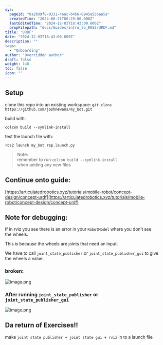 ```yaml
---
sys:
  pageId: "0a2b09f8-9331-46ac-b4b6-0945a556aa5e"
  createdTime: "2024-08-21T00:29:00.000Z"
  lastEditedTime: "2024-12-03T18:43:00.000Z"
  propFilepath: "docs/Guides/intro_to_ROS2/URDF.md"
title: "URDF"
date: "2024-12-03T18:43:00.000Z"
description: ""
tags:
  - "Onboarding"
author: "Overridden author"
draft: false
weight: 148
toc: false
icon: ""
---
```


## Setup

clone this repo into an existing workspace:
`git clone https://github.com/joshnewans/my_bot.git`

build with:

`colcon build --symlink-install`

test the launch file with:

`ros2 launch my_bot rsp.launch.py`

> Note:  
> remember to run `colcon build --symlink-install`  
> when adding any new files

## Continue onto guide:

[https://articulatedrobotics.xyz/tutorials/mobile-robot/concept-design/concept-urdf](https://articulatedrobotics.xyz/tutorials/mobile-robot/concept-design/concept-urdf)

## Note for debugging:

If in rviz you see there is an error in your `RobotModel` where you don’t see the wheels.

This is because the wheels are joints that need an input. 

We have to call `joint_state_publisher` or `joint_state_publisher_gui` to give the wheels a value.

### broken:

![image.png](https://prod-files-secure.s3.us-west-2.amazonaws.com/d518164a-d88e-44d1-a4ee-3adb3bd8bce0/96a1d089-1f17-4dbf-8563-f2aef56a4d37/image.png?X-Amz-Algorithm=AWS4-HMAC-SHA256&X-Amz-Content-Sha256=UNSIGNED-PAYLOAD&X-Amz-Credential=ASIAZI2LB466UAK4QVMY%2F20250329%2Fus-west-2%2Fs3%2Faws4_request&X-Amz-Date=20250329T100732Z&X-Amz-Expires=3600&X-Amz-Security-Token=IQoJb3JpZ2luX2VjEAoaCXVzLXdlc3QtMiJIMEYCIQDMmqQh%2BcBqtU31SK3K317%2B32A%2BhCjXZVjJSVM5vwBvkAIhAMhnEgIu%2F9i9yB8znqs45x%2BKO7IBjYPaM%2FUYbXo2iwnSKv8DCHMQABoMNjM3NDIzMTgzODA1IgxBSWMFB%2FCJaizPNFwq3APYL0qEYc9Igv1jq1p4LqZYzNokTKZBzu7zY70A3KzmzYluXK9X8V6VMTcXVahUyS8ixymx3c%2B1l8pFumNy61IfSVqLh2FgBEQZbgi6QKMiG5d1QGMDJvJsbFKUmEdLiC6hdUKgtrZYJkPEeMJXhcUJ7qEWAJun9M1os3rNXoFmfwcyyDdqTiXSyKkzxQSVuzgd3tU1mwoOZ0wju4S%2Fqs7%2FQ5276efG7JmEjH5JSFaESCREbH2VG2qJJO2W2TYXFSoQfgcgu8QOjF89cxVFguwLz4eoJZMvqMQPLsxm%2B7tuudaTEl4jjZVD93hBHBIR%2BK2CmzLvo5nIcAWT0xdg2uQVKIsh6hhV2gOlHxf8TORkTARnbE00G43WF%2BvFvTbJWUN7rddRlBm1%2FVAWFfmquRMucsKnGGIia9FzXd9anCalTXvQ2tfdCIOZ6OF2bvNi5Hz4Pk8bZZymHE7aDE7wFx%2B2sMB5S4pUQLqN6Q88%2FdSTCQirXSuVJpeeKUdKiMhfaW1vFOsGDm%2Bu%2Fa1CeEigPso1AW9pBj%2BafKW320CS%2Fs0y%2FL4OgZSH8O95pM0S6C2M%2FChAZhDOtXLd0x%2F9XaCwQIyWUKpkfqt8QKFxJRXWkrd1u7MEZQsU4N8S0dm40DDzi5%2B%2FBjqkATDS9sgqsl3fjdFT6lSgUV8OWCpTMOxE4car9B6JCtOshcg1Q4TWbnoIe9gA1ayJo%2BQYdJxmV6EPPDXMrex3yM4ikwNaMhlwJxeokYG6o%2BWpCE%2FgTD5YA8gWh5Eo0Fc9%2Fl12wkLe9XF%2F%2BTospmLwkaHbzgYeGQHrZ4qpJmkmSLUWROTnoi7J7RCk9VUl1NA0FS0ogazT6Alv5ctPQb0e4pzB24kL&X-Amz-Signature=aee39adee4d01de462cd3bb09d0aaa6effc6044a19842fe7c7031f121a92d8a3&X-Amz-SignedHeaders=host&x-id=GetObject)

### After running `joint_state_publisher` or `joint_state_publisher_gui`

![image.png](https://prod-files-secure.s3.us-west-2.amazonaws.com/d518164a-d88e-44d1-a4ee-3adb3bd8bce0/130c99c7-1b0b-4031-9953-844fc3950ff4/image.png?X-Amz-Algorithm=AWS4-HMAC-SHA256&X-Amz-Content-Sha256=UNSIGNED-PAYLOAD&X-Amz-Credential=ASIAZI2LB466UAK4QVMY%2F20250329%2Fus-west-2%2Fs3%2Faws4_request&X-Amz-Date=20250329T100732Z&X-Amz-Expires=3600&X-Amz-Security-Token=IQoJb3JpZ2luX2VjEAoaCXVzLXdlc3QtMiJIMEYCIQDMmqQh%2BcBqtU31SK3K317%2B32A%2BhCjXZVjJSVM5vwBvkAIhAMhnEgIu%2F9i9yB8znqs45x%2BKO7IBjYPaM%2FUYbXo2iwnSKv8DCHMQABoMNjM3NDIzMTgzODA1IgxBSWMFB%2FCJaizPNFwq3APYL0qEYc9Igv1jq1p4LqZYzNokTKZBzu7zY70A3KzmzYluXK9X8V6VMTcXVahUyS8ixymx3c%2B1l8pFumNy61IfSVqLh2FgBEQZbgi6QKMiG5d1QGMDJvJsbFKUmEdLiC6hdUKgtrZYJkPEeMJXhcUJ7qEWAJun9M1os3rNXoFmfwcyyDdqTiXSyKkzxQSVuzgd3tU1mwoOZ0wju4S%2Fqs7%2FQ5276efG7JmEjH5JSFaESCREbH2VG2qJJO2W2TYXFSoQfgcgu8QOjF89cxVFguwLz4eoJZMvqMQPLsxm%2B7tuudaTEl4jjZVD93hBHBIR%2BK2CmzLvo5nIcAWT0xdg2uQVKIsh6hhV2gOlHxf8TORkTARnbE00G43WF%2BvFvTbJWUN7rddRlBm1%2FVAWFfmquRMucsKnGGIia9FzXd9anCalTXvQ2tfdCIOZ6OF2bvNi5Hz4Pk8bZZymHE7aDE7wFx%2B2sMB5S4pUQLqN6Q88%2FdSTCQirXSuVJpeeKUdKiMhfaW1vFOsGDm%2Bu%2Fa1CeEigPso1AW9pBj%2BafKW320CS%2Fs0y%2FL4OgZSH8O95pM0S6C2M%2FChAZhDOtXLd0x%2F9XaCwQIyWUKpkfqt8QKFxJRXWkrd1u7MEZQsU4N8S0dm40DDzi5%2B%2FBjqkATDS9sgqsl3fjdFT6lSgUV8OWCpTMOxE4car9B6JCtOshcg1Q4TWbnoIe9gA1ayJo%2BQYdJxmV6EPPDXMrex3yM4ikwNaMhlwJxeokYG6o%2BWpCE%2FgTD5YA8gWh5Eo0Fc9%2Fl12wkLe9XF%2F%2BTospmLwkaHbzgYeGQHrZ4qpJmkmSLUWROTnoi7J7RCk9VUl1NA0FS0ogazT6Alv5ctPQb0e4pzB24kL&X-Amz-Signature=bc3d0795483f37d61d13cd9cfb640f475dc85a6cc5b3056ede67c2eff3941323&X-Amz-SignedHeaders=host&x-id=GetObject)

## Da return of Exercises!!

make `joint state publisher + joint state gui + rviz` in to a launch file
